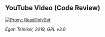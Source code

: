 ## YouTube Video (Code Review)

[![Proxy: ReadOnlySet](https://img.youtube.com/vi/Oj39xi_tvSo/0.jpg)](https://www.youtube.com/watch?v=Oj39xi_tvSo)


*Egon Teiniker, 2019, GPL v3.0*
